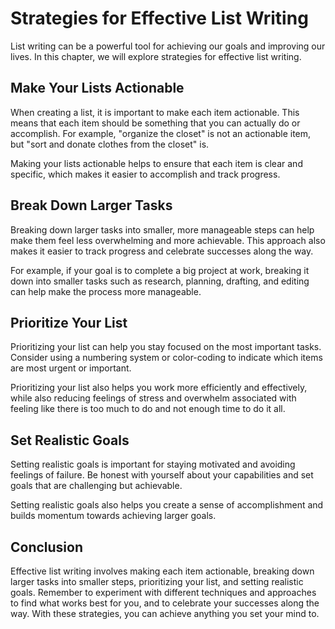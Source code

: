 # Strategies for Effective List Writing

List writing can be a powerful tool for achieving our goals and improving our lives. In this chapter, we will explore strategies for effective list writing.

Make Your Lists Actionable
--------------------------

When creating a list, it is important to make each item actionable. This means that each item should be something that you can actually do or accomplish. For example, "organize the closet" is not an actionable item, but "sort and donate clothes from the closet" is.

Making your lists actionable helps to ensure that each item is clear and specific, which makes it easier to accomplish and track progress.

Break Down Larger Tasks
-----------------------

Breaking down larger tasks into smaller, more manageable steps can help make them feel less overwhelming and more achievable. This approach also makes it easier to track progress and celebrate successes along the way.

For example, if your goal is to complete a big project at work, breaking it down into smaller tasks such as research, planning, drafting, and editing can help make the process more manageable.

Prioritize Your List
--------------------

Prioritizing your list can help you stay focused on the most important tasks. Consider using a numbering system or color-coding to indicate which items are most urgent or important.

Prioritizing your list also helps you work more efficiently and effectively, while also reducing feelings of stress and overwhelm associated with feeling like there is too much to do and not enough time to do it all.

Set Realistic Goals
-------------------

Setting realistic goals is important for staying motivated and avoiding feelings of failure. Be honest with yourself about your capabilities and set goals that are challenging but achievable.

Setting realistic goals also helps you create a sense of accomplishment and builds momentum towards achieving larger goals.

Conclusion
----------

Effective list writing involves making each item actionable, breaking down larger tasks into smaller steps, prioritizing your list, and setting realistic goals. Remember to experiment with different techniques and approaches to find what works best for you, and to celebrate your successes along the way. With these strategies, you can achieve anything you set your mind to.
